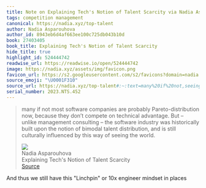 ```yaml
---
title: Note on Explaining Tech's Notion of Talent Scarcity via Nadia Asparouhova
tags: competition management
canonical: https://nadia.xyz/top-talent
author: Nadia Asparouhova
author_id: 8943eb6d4af663ee100c725db043b10d
book: 27403405
book_title: Explaining Tech's Notion of Talent Scarcity
hide_title: true
highlight_id: 524444742
readwise_url: https://readwise.io/open/524444742
image: https://nadia.xyz/assets/img/favicon.png
favicon_url: https://s2.googleusercontent.com/s2/favicons?domain=nadia.xyz
source_emoji: "\U0001F310"
source_url: https://nadia.xyz/top-talent#:~:text=many%20if%20not,seeing%20the%20world.
serial_number: 2023.NTS.452
---
```

> many if not most software companies are probably Pareto-distribution now, because they don’t compete on technical advantage. But – unlike management consulting – the software industry was historically built upon the notion of bimodal talent distribution, and is still culturally influenced by this way of seeing the world.
> <div class="quoteback-footer"><div class="quoteback-avatar"><img class="mini-favicon" src="https://s2.googleusercontent.com/s2/favicons?domain=nadia.xyz"></div><div class="quoteback-metadata"><div class="metadata-inner"><span style="display:none">FROM:</span><div aria-label="Nadia Asparouhova" class="quoteback-author"> Nadia Asparouhova</div><div aria-label="Explaining Tech's Notion of Talent Scarcity" class="quoteback-title"> Explaining Tech's Notion of Talent Scarcity</div></div></div><div class="quoteback-backlink"><a target="_blank" aria-label="go to the full text of this quotation" rel="noopener" href="https://nadia.xyz/top-talent#:~:text=many%20if%20not,seeing%20the%20world." class="quoteback-arrow"> Source</a></div></div>

And thus we still have this "Linchpin" or 10x engineer mindset in places